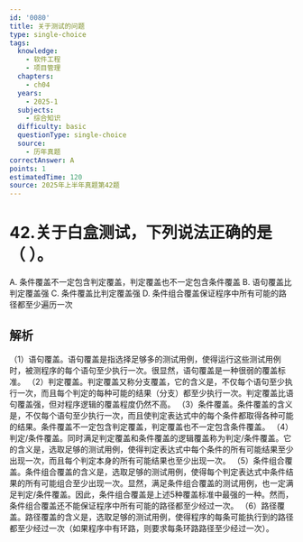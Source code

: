 ```yaml
---
id: '0080'
title: 关于测试的问题
type: single-choice
tags:
  knowledge:
    - 软件工程
    - 项目管理
  chapters:
    - ch04
  years:
    - 2025-1
  subjects:
    - 综合知识
  difficulty: basic
  questionType: single-choice
  source:
    - 历年真题
correctAnswer: A
points: 1
estimatedTime: 120
source: 2025年上半年真题第42题
---
```

# 42.关于白盒测试，下列说法正确的是（ ）。

A. 条件覆盖不一定包含判定覆盖，判定覆盖也不一定包含条件覆盖
B. 语句覆盖比判定覆盖强
C. 条件覆盖比判定覆盖强
D. 条件组合覆盖保证程序中所有可能的路径都至少遍历一次

## 解析

（1）语句覆盖。语句覆盖是指选择足够多的测试用例，使得运行这些测试用例时，被测程序的每个语句至少执行一次。很显然，语句覆盖是一种很弱的覆盖标准。
（2）判定覆盖。判定覆盖又称分支覆盖，它的含义是，不仅每个语句至少执行一次，而且每个判定的每种可能的结果（分支）都至少执行一次。判定覆盖比语句覆盖强，但对程序逻辑的覆盖程度仍然不高。
（3）条件覆盖。条件覆盖的含义是，不仅每个语句至少执行一次，而且使判定表达式中的每个条件都取得各种可能的结果。条件覆盖不一定包含判定覆盖，判定覆盖也不一定包含条件覆盖。
（4）判定/条件覆盖。同时满足判定覆盖和条件覆盖的逻辑覆盖称为判定/条件覆盖。它的含义是，选取足够的测试用例，使得判定表达式中每个条件的所有可能结果至少出现一次，而且每个判定本身的所有可能结果也至少出现一次。
（5）条件组合覆盖。条件组合覆盖的含义是，选取足够的测试用例，使得每个判定表达式中条件结果的所有可能组合至少出现一次。显然，满足条件组合覆盖的测试用例，也一定满足判定/条件覆盖。因此，条件组合覆盖是上述5种覆盖标准中最强的一种。然而，条件组合覆盖还不能保证程序中所有可能的路径都至少经过一次。
（6）路径覆盖。路径覆盖的含义是，选取足够的测试用例，使得程序的每条可能执行到的路径都至少经过一次（如果程序中有环路，则要求每条环路路径至少经过一次）。
